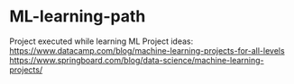 # ML-learning-path
Project executed while learning ML
Project ideas:
    https://www.datacamp.com/blog/machine-learning-projects-for-all-levels
    https://www.springboard.com/blog/data-science/machine-learning-projects/
